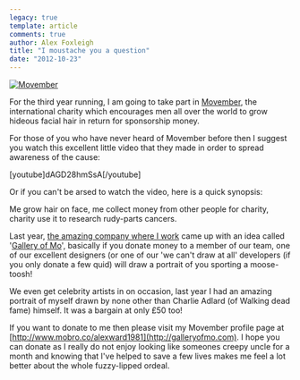 ```yaml
---
legacy: true 
template: article 
comments: true 
author: Alex Foxleigh
title: "I moustache you a question"
date: "2012-10-23"
---
```


[![](http://foxleigh.me/wp-content/uploads/2012/10/mov-image.jpg "Movember")](http://foxleigh.me/wp-content/uploads/2012/10/mov-image.jpg)

For the third year running, I am going to take part in [Movember](http://www.movember.com), the international charity which encourages men all over the world to grow hideous facial hair in return for sponsorship money.

For those of you who have never heard of Movember before then I suggest you watch this excellent little video that they made in order to spread awareness of the cause:

\[youtube\]dAGD28hmSsA\[/youtube\]

Or if you can't be arsed to watch the video, here is a quick synopsis:

Me grow hair on face, me collect money from other people for charity, charity use it to research rudy-parts cancers.

Last year, [the amazing company where I work](http://twentysixdigital.com/) came up with an idea called '[Gallery of Mo](http://galleryofmo.com)', basically if you donate money to a member of our team, one of our excellent designers (or one of our 'we can't draw at all' developers (if you only donate a few quid) will draw a portrait of you sporting a moose-toosh!

We even get celebrity artists in on occasion, last year I had an amazing portrait of myself drawn by none other than Charlie Adlard (of Walking dead fame) himself. It was a bargain at only £50 too!

If you want to donate to me then please visit my Movember profile page at [http://www.mobro.co/alexward1981](http://galleryofmo.com). I hope you can donate as I really do not enjoy looking like someones creepy uncle for a month and knowing that I've helped to save a few lives makes me feel a lot better about the whole fuzzy-lipped ordeal.
